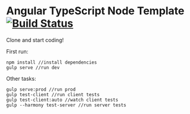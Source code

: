 # Angular TypeScript Node Template [![Build Status](https://travis-ci.org/liviuignat/AngularTSNode.svg?branch=master)](https://travis-ci.org/liviuignat/AngularTSNode)

Clone and start coding!

First run:
```
npm install //install dependencies
gulp serve //run dev
```

Other tasks:
```
gulp serve:prod //run prod
gulp test-client //run client tests
gulp test-client:auto //watch client tests
gulp --harmony test-server //run server tests
```

